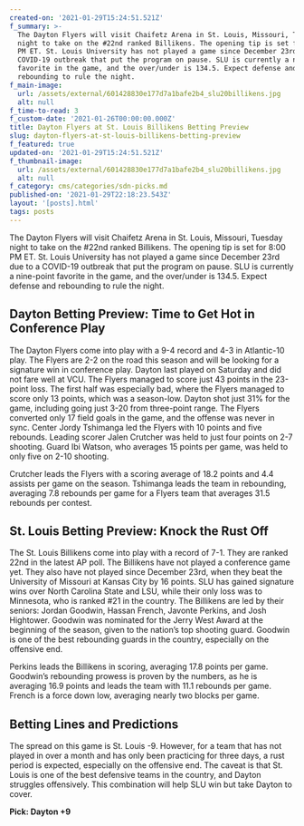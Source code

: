 ```yaml
---
created-on: '2021-01-29T15:24:51.521Z'
f_summary: >-
  The Dayton Flyers will visit Chaifetz Arena in St. Louis, Missouri, Tuesday
  night to take on the #22nd ranked Billikens. The opening tip is set for 8:00
  PM ET. St. Louis University has not played a game since December 23rd due to a
  COVID-19 outbreak that put the program on pause. SLU is currently a nine-point
  favorite in the game, and the over/under is 134.5. Expect defense and
  rebounding to rule the night.
f_main-image:
  url: /assets/external/601428830e177d7a1bafe2b4_slu20billikens.jpg
  alt: null
f_time-to-read: 3
f_custom-date: '2021-01-26T00:00:00.000Z'
title: Dayton Flyers at St. Louis Billikens Betting Preview
slug: dayton-flyers-at-st-louis-billikens-betting-preview
f_featured: true
updated-on: '2021-01-29T15:24:51.521Z'
f_thumbnail-image:
  url: /assets/external/601428830e177d7a1bafe2b4_slu20billikens.jpg
  alt: null
f_category: cms/categories/sdn-picks.md
published-on: '2021-01-29T22:18:23.543Z'
layout: '[posts].html'
tags: posts
---
```


The Dayton Flyers will visit Chaifetz Arena in St. Louis, Missouri, Tuesday night to take on the #22nd ranked Billikens. The opening tip is set for 8:00 PM ET. St. Louis University has not played a game since December 23rd due to a COVID-19 outbreak that put the program on pause. SLU is currently a nine-point favorite in the game, and the over/under is 134.5. Expect defense and rebounding to rule the night.

Dayton Betting Preview: Time to Get Hot in Conference Play
----------------------------------------------------------

The Dayton Flyers come into play with a 9-4 record and 4-3 in Atlantic-10 play. The Flyers are 2-2 on the road this season and will be looking for a signature win in conference play. Dayton last played on Saturday and did not fare well at VCU. The Flyers managed to score just 43 points in the 23-point loss. The first half was especially bad, where the Flyers managed to score only 13 points, which was a season-low. Dayton shot just 31% for the game, including going just 3-20 from three-point range. The Flyers converted only 17 field goals in the game, and the offense was never in sync. Center Jordy Tshimanga led the Flyers with 10 points and five rebounds. Leading scorer Jalen Crutcher was held to just four points on 2-7 shooting. Guard Ibi Watson, who averages 15 points per game, was held to only five on 2-10 shooting.

Crutcher leads the Flyers with a scoring average of 18.2 points and 4.4 assists per game on the season. Tshimanga leads the team in rebounding, averaging 7.8 rebounds per game for a Flyers team that averages 31.5 rebounds per contest.

St. Louis Betting Preview: Knock the Rust Off
---------------------------------------------

The St. Louis Billikens come into play with a record of 7-1. They are ranked 22nd in the latest AP poll. The Billikens have not played a conference game yet. They also have not played since December 23rd, when they beat the University of Missouri at Kansas City by 16 points. SLU has gained signature wins over North Carolina State and LSU, while their only loss was to Minnesota, who is ranked #21 in the country. The Billikens are led by their seniors: Jordan Goodwin, Hassan French, Javonte Perkins, and Josh Hightower. Goodwin was nominated for the Jerry West Award at the beginning of the season, given to the nation’s top shooting guard. Goodwin is one of the best rebounding guards in the country, especially on the offensive end.

Perkins leads the Billikens in scoring, averaging 17.8 points per game. Goodwin’s rebounding prowess is proven by the numbers, as he is averaging 16.9 points and leads the team with 11.1 rebounds per game. French is a force down low, averaging nearly two blocks per game.

Betting Lines and Predictions
-----------------------------

The spread on this game is St. Louis -9. However, for a team that has not played in over a month and has only been practicing for three days, a rust period is expected, especially on the offensive end. The caveat is that St. Louis is one of the best defensive teams in the country, and Dayton struggles offensively. This combination will help SLU win but take Dayton to cover.

**Pick: Dayton +9**
